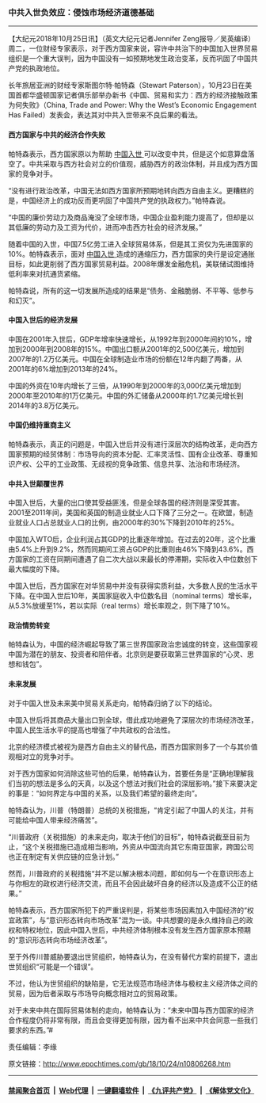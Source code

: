 ### 中共入世负效应：侵蚀市场经济道德基础
------------------------

<p>
 【大纪元2018年10月25日讯】（英文大纪元记者Jennifer Zeng报导／吴英编译）周二，一位财经专家表示，对于西方国家来说，容许中共治下的中国加入世界贸易组织是一个重大误判，因为中国没有一如预期地发生政治变革，反而巩固了中国共产党的执政地位。
</p>
<p>
 长年旅居亚洲的财经专家斯图尔特‧帕特森（Stewart Paterson），10月23日在美国首都华盛顿国家记者俱乐部举办新书《中国、贸易和实力：西方的经济接触政策为何失败》（China, Trade and Power: Why the West’s Economic Engagement Has Failed）发表会，表达其对中共入世带来不良后果的看法。
</p>
<h4>
 西方国家与中共的经济合作失败
</h4>
<p>
 帕特森表示，西方国家原以为帮助
 <a href="http://www.epochtimes.com/gb/tag/%E4%B8%AD%E5%9B%BD%E5%85%A5%E4%B8%96.html">
  中国入世
 </a>
 可以改变中共，但是这个如意算盘落空了。中共采取与西方社会对立的价值观，威胁西方的政治体制，并且成为西方国家的竞争对手。
</p>
<p>
 “没有进行政治改革，中国无法如西方国家所预期地转向西方自由主义。更糟糕的是，中国经济上的成功反而更巩固了中国共产党的执政权力。”帕特森说。
</p>
<p>
 “中国的廉价劳动力及商品淹没了全球市场，中国企业盈利能力提高了，但却是以其低廉的劳动力及工资为代价，进而冲击西方社会的经济发展。”
</p>
<p>
 随着中国的入世，中国7.5亿劳工进入全球贸易体系，但是其工资仅为先进国家的10%。帕特森表示，面对
 <a href="http://www.epochtimes.com/gb/tag/%E4%B8%AD%E5%9B%BD%E5%85%A5%E4%B8%96.html">
  中国入世
 </a>
 造成的通缩压力，西方国家的央行是设定通胀目标，如此更削弱了西方国家贸易利益。2008年爆发金融危机，美联储试图维持低利率来对抗通货紧缩。
</p>
<p>
 帕特森说，所有的这一切发展所造成的结果是“债务、金融脆弱、不平等、低参与和幻灭”。
</p>
<h4>
 中国入世后的经济发展
</h4>
<p>
 中国在2001年入世后，GDP年增率快速增长，从1992年到2000年间的10%，增加到2000年到2008年的15%。中国出口额从2001年的2,500亿美元，增加到2007年的1.2万亿美元。中国在全球制造业市场的份额在12年内翻了两番，从2001年的6%增加到2013年的24%。
</p>
<p>
 中国的外资在10年内增长了三倍，从1990年到2000年的3,000亿美元增加到2000年至2010年的1万亿美元。中国的外汇储备从2000年的1.7亿美元增长到2014年的3.8万亿美元。
</p>
<h4>
 中国仍维持重商主义
</h4>
<p>
 帕特森表示，真正的问题是，中国入世后并没有进行深层次的结构改革，走向西方国家预期的经贸体制：市场导向的资本分配、汇率灵活性、国有企业改革、尊重知识产权、公平的工业政策、无歧视的竞争政策、信息共享、法治和市场经济。
</p>
<h4>
 中共入世颠覆世界
</h4>
<p>
 中国入世后，大量的出口使其受益匪浅，但是全球各国的经济则是深受其害。2001至2011年间，美国和英国的制造业就业人口下降了三分之一。在欧盟，制造业就业人口占总就业人口的比例，由2000年的30%下降到2010年的25%。
</p>
<p>
 中国加入WTO后，企业利润占其GDP的比重逐年增加。在过去的20年，这个比重由5.4%上升到9.2%，然而同期间工资占GDP的比重则由46%下降到43.6%。西方国家的工资在同期间遭遇了自二次大战以来最长的停滞期，实际收入中位数创下最大幅度的下降。
</p>
<p>
 中国入世后，西方国家在对华贸易中并没有获得实质利益，大多数人民的生活水平下降。在中国入世后10年，美国家庭收入中位数名目（nominal terms）增长率，从5.3%放缓至1%，若以实际（real terms）增长率观之，则下降了10%。
</p>
<h4>
 政治情势转变
</h4>
<p>
 帕特森认为，中国的经济崛起导致了第三世界国家政治忠诚度的转变，这些国家视中国为潜在的朋友、投资者和陪伴者。北京则是要获取第三世界国家的“心灵、思想和钱包”。
</p>
<h4>
 未来发展
</h4>
<p>
 对于中国入世及未来美中贸易关系走向，帕特森归纳了以下的结论。
</p>
<p>
 中国入世后将其商品大量出口到全球，借此成功地避免了深层次的市场经济改革，中国人民生活水平的提高也增强了中共政权的合法性。
</p>
<p>
 北京的经济模式被视为是西方自由主义的替代品，而西方国家则多了一个与其价值观相对立的竞争对手。
</p>
<p>
 对于西方国家如何消除这些可怕的后果，帕特森认为，首要任务是“正确地理解我们当初的想法是多么的天真，以及这个想法对我们社会的深层影响。”接下来要决定的事是：“如何界定与中国的关系，以及我们希望的最终走向”。
</p>
<p>
 帕特森认为，川普（特朗普）总统的关税措施，“肯定引起了中国人的关注，并有可能给中国人带来经济痛苦”。
</p>
<p>
 “川普政府（关税措施）的未来走向，取决于他们的目标”，帕特森说截至目前为止，“这个关税措施已造成相当影响，外资从中国流向其它东南亚国家，跨国公司也正在制定有关供应链的应急计划。”
</p>
<p>
 然而，川普政府的关税措施“并不足以解决根本问题，即如何与一个在意识形态上与你相左的政权进行经济交流，而且不会因此破坏自身的经济以及造成不公正的结果。”
</p>
<p>
 帕特森表示，西方国家所犯下的严重误判是，将某些市场因素加入中国经济的“权宜政策”，与“意识形态转向市场改革”混为一谈。中共想要的是永久维持自己的政权和特权地位，因此中国入世后，中共经济体制根本没有发生西方国家原本预期的“意识形态转向市场经济改革”。
</p>
<p>
 至于外传川普威胁要退出世贸组织，帕特森认为，在没有替代方案的前提下，退出世贸组织“可能是一个错误”。
</p>
<p>
 不过，他认为世贸组织的缺陷是，它无法规范市场经济体与极权主义经济体之间的贸易，因为后者采取与市场导向概念相对立的贸易政策。
</p>
<p>
 对于未来中共在国际贸易体制的走向，帕特森认为：“未来中国与西方国家的经济合作程度仍将非常有限，而且会变得更加有限，因为看不出来中共会同意一些我们要求的东西。”#
</p>
<p>
 责任编辑：李缘
</p>

原文链接：http://www.epochtimes.com/gb/18/10/24/n10806268.htm


------------------------
#### [禁闻聚合首页](https://github.com/gfw-breaker/banned-news/blob/master/README.md) &nbsp;|&nbsp; [Web代理](https://github.com/gfw-breaker/open-proxy/blob/master/README.md) &nbsp;|&nbsp; [一键翻墙软件](https://github.com/gfw-breaker/nogfw/blob/master/README.md) &nbsp;|&nbsp; [《九评共产党》](https://github.com/gfw-breaker/9ping.md/blob/master/README.md#九评之一评共产党是什么) &nbsp;|&nbsp; [《解体党文化》](https://github.com/gfw-breaker/jtdwh.md/blob/master/README.md#绪论)